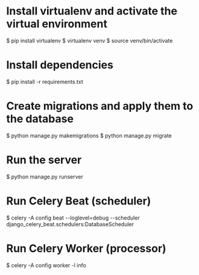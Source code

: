 # Install virtualenv and activate the virtual environment
$ pip install virtualenv
$ virtualenv venv
$ source venv/bin/activate

# Install dependencies
$ pip install -r requirements.txt

# Create migrations and apply them to the database
$ python manage.py makemigrations
$ python manage.py migrate

# Run the server
$ python manage.py runserver

# Run Celery Beat (scheduler)
$ celery -A config beat --loglevel=debug --scheduler django_celery_beat.schedulers:DatabaseScheduler

# Run Celery Worker (processor)
$ celery -A config worker -l info
